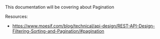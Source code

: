 This documentation will be covering about Pagination

Resources:
 - https://www.moesif.com/blog/technical/api-design/REST-API-Design-Filtering-Sorting-and-Pagination/#pagination